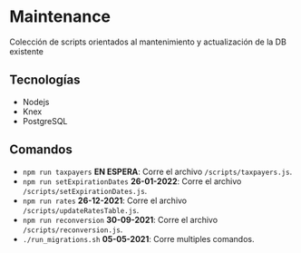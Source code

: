# Maintenance

Colección de scripts orientados al mantenimiento y actualización de la DB existente

## Tecnologías

- Nodejs
- Knex
- PostgreSQL

## Comandos

- `npm run taxpayers` **EN ESPERA**: Corre el archivo `/scripts/taxpayers.js`.
- `npm run setExpirationDates` **26-01-2022**: Corre el archivo `/scripts/setExpirationDates.js`.
- `npm run rates` **26-12-2021**: Corre el archivo `/scripts/updateRatesTable.js`.
- `npm run reconversion` **30-09-2021**: Corre el archivo `/scripts/reconversion.js`.
- `./run_migrations.sh` **05-05-2021**: Corre multiples comandos.
